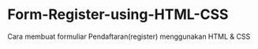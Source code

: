 # Form-Register-using-HTML-CSS
Cara membuat formuliar Pendaftaran(register) menggunakan HTML &amp; CSS
